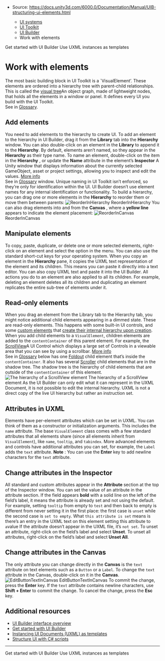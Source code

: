 * Source: https://docs.unity3d.com/6000.0/Documentation/Manual/UIB-structuring-ui-elements.html

  * [UI systems](https://docs.unity3d.com/6000.0/Documentation/Manual/UIToolkits.html)
  * [UI Toolkit](https://docs.unity3d.com/6000.0/Documentation/Manual/UIElements.html)
  * [UI Builder](https://docs.unity3d.com/6000.0/Documentation/Manual/UIBuilder.html)
  * Work with elements


[](https://docs.unity3d.com/6000.0/Documentation/Manual/UIB-getting-started.html)
Get started with UI Builder
[](https://docs.unity3d.com/6000.0/Documentation/Manual/UIB-structuring-ui-templates.html)
Use UXML instances as templates
# Work with elements
The most basic building block in UI Toolkit is a `VisualElement’. These elements are ordered into a hierarchy tree with parent-child relationships. This is called the [visual tree](https://docs.unity3d.com/6000.0/Documentation/Manual/UIE-VisualTree.html)An object graph, made of lightweight nodes, that holds all the elements in a window or panel. It defines every UI you build with the UI Toolkit.  
See in [Glossary](https://docs.unity3d.com/6000.0/Documentation/Manual/Glossary.html#Visualtree). 
## Add elements
You need to add elements to the hierarchy to create UI. To add an element to the hierarchy in UI Builder, drag it from the **Library** tab into the **Hierarchy** window. You can also double-click on an element in the **Library** to append it to the **Hierarchy**. By default, elements aren’t named, so they appear in the **Hierarchy** as their type name. 
To name an element, double-click on the item in the **Hierarchy** , or update the **Name** attribute in the element’s **Inspector** A Unity window that displays information about the currently selected GameObject, asset or project settings, allowing you to inspect and edit the values. [More info](https://docs.unity3d.com/6000.0/Documentation/Manual/UsingTheInspector.html)  
See in [Glossary](https://docs.unity3d.com/6000.0/Documentation/Manual/Glossary.html#Inspector) window. 
Unique naming in UI Toolkit isn’t enforced, so they’re only for identification within the UI. UI Builder doesn’t use element names for any internal identification or functionality.
To build a hierarchy, you can drag one or more elements in the **Hierarchy** to reorder them or move them between parents:
![ReorderInHierarchy](https://docs.unity3d.com/6000.0/Documentation/uploads/Main/UIBuilder/ReorderInHierarchy.png) ReorderInHierarchy
You can also drag elements into and from the **Canvas** , where a **yellow line** appears to indicate the element placement:
![ReorderInCanvas](https://docs.unity3d.com/6000.0/Documentation/uploads/Main/UIBuilder/ReorderInCanvas.png) ReorderInCanvas
## Manipulate elements
To copy, paste, duplicate, or delete one or more selected elements, right-click on an element and select the option in the menu. You can also use the standard short-cut keys for your operating system.
When you copy an element in the **Hierarchy** pane, it copies the UXML text representation of the element and its children. This means you can paste it directly into a text editor. You can also copy UXML text and paste it into the UI Builder.
All actions you do to an element are also applied to all its children. For example, deleting an element deletes all its children and duplicating an element replicates the entire sub-tree of elements under it.
## Read-only elements
When you drag an element from the Library tab to the Hierarchy tab, you might notice additional child elements appearing in a dimmed state. These are read-only elements. This happens with some built-in UI controls, and some [custom elements](https://docs.unity3d.com/6000.0/Documentation/Manual/UIE-custom-controls.html) that [create their internal hierarchy upon creation](https://docs.unity3d.com/6000.0/Documentation/Manual/UIE-encapsulate-uxml-with-logic.html#element-first-approach).
When you add child elements to a `VisualElement`, children elements are added to the `contentContainer` of this parent element. For example, the [ScrollView](https://docs.unity3d.com/6000.0/Documentation/Manual/UIE-uxml-element-ScrollView.html)A UI Control which displays a large set of Controls in a viewable area that you can see by using a scrollbar. [More info](https://docs.unity3d.com/6000.0/Documentation/Manual/UIE-uxml-element-ScrollView.html)  
See in [Glossary](https://docs.unity3d.com/6000.0/Documentation/Manual/Glossary.html#ScrollView) below has one [Foldout](https://docs.unity3d.com/6000.0/Documentation/Manual/UIE-uxml-element-Foldout.html) child element that’s inside the `contentContainer`. It also has several [Scroller](https://docs.unity3d.com/6000.0/Documentation/Manual/UIE-uxml-element-Scroller.html) child elements that are in the shadow tree. The shadow tree is the hierarchy of child elements that are outside of the `contentContainer` of this element.
![The hierarchy of a ScrollView element](https://docs.unity3d.com/6000.0/Documentation/uploads/Main/uitk/shadow-tree.png) The hierarchy of a ScrollView element
As the UI Builder can only edit what it can represent in the UXML Document, it is not possible to edit the internal hierarchy. UXML is not a direct copy of the live UI hierarchy but rather an instruction set.
## Attributes in UXML
Elements have per-element attributes which can be set in UXML. You can think of them as a constructor or initialization arguments. This includes the `name` attribute. The base `VisualElement` class comes with a few standard attributes that all elements share (since all elements inherit from `VisualElement`), like `name`, `tooltip`, and `tabindex`. More advanced elements and controls have additional attributes you can set, for example, the `Label` adds the `text` attribute.
**Note** : You can use the **Enter** key to add newline characters for the `text` attribute.
## Change attributes in the Inspector
All standard and custom attributes appear in the **Attribute** section at the top of the Inspector window.
You can set the value of an attribute in the attribute section. If the field appears **bold** with a solid line on the left of the field’s label, it means the attribute is already set and not using the default. For example, setting `tooltip` from empty to `test` and then back to empty is different from never setting it in the first place: the first case is `unset` while the second case is `set to empty`. What `this attribute is set` means is there’s an entry in the UXML text on this element setting this attribute to `a`value
If the attribute doesn’t appear in the UXML file, it’s `not set`.
To unset an attribute, right-click on the field’s label and select **Unset**. 
To unset all attributes, right-click on the field’s label and select **Unset All**.
## Change attributes in the Canvas
The only attribute you can change directly in the **Canvas** is the `text` attribute on text elements such as a `Button` or a `Label`. To change the `text` attribute in the Canvas, double-click on it in the **Canvas**. 
![EditButtonTextInCanvas](https://docs.unity3d.com/6000.0/Documentation/uploads/Main/UIBuilder/EditButtonTextInCanvas.png) EditButtonTextInCanvas
To commit the change, press the **Enter** key. If the `text` attribute contains newline characters, use **Shift + Enter** to commit the change. 
To cancel the change, press the **Esc** key.
## Additional resources
  * [UI Builder interface overview](https://docs.unity3d.com/6000.0/Documentation/Manual/UIB-interface-overview.html)
  * [Get started with UI Builder](https://docs.unity3d.com/6000.0/Documentation/Manual/UIB-getting-started.html)
  * [Instancing UI Documents (UXML) as templates](https://docs.unity3d.com/6000.0/Documentation/Manual/UIB-structuring-ui-templates.html)
  * [Structure UI with C# scripts](https://docs.unity3d.com/6000.0/Documentation/Manual/UIE-Controls.html)


* * *
[](https://docs.unity3d.com/6000.0/Documentation/Manual/UIB-getting-started.html)
Get started with UI Builder
[](https://docs.unity3d.com/6000.0/Documentation/Manual/UIB-structuring-ui-templates.html)
Use UXML instances as templates
